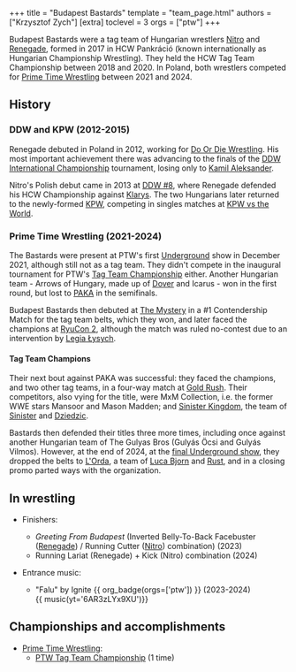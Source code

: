 +++
title = "Budapest Bastards"
template = "team_page.html"
authors = ["Krzysztof Zych"]
[extra]
toclevel = 3
orgs = ["ptw"]
+++

Budapest Bastards were a tag team of Hungarian wrestlers [Nitro](@/w/nitro.md) and [Renegade](@/w/renegade.md), formed in 2017 in HCW Pankráció (known internationally as Hungarian Championship Wrestling). They held the HCW Tag Team Championship between 2018 and 2020. In Poland, both wrestlers competed for [Prime Time Wrestling](@/o/ptw.md) between 2021 and 2024.

## History

### DDW and KPW (2012-2015)

Renegade debuted in Poland in 2012, working for [Do Or Die Wrestling](@/o/ddw.md). His most important achievement there was advancing to the finals of the [DDW International Championship](@/c/ddw-international-championship.md) tournament, losing only to [Kamil Aleksander](@/w/kamil-aleksander.md).

Nitro's Polish debut came in 2013 at [DDW #8](@/e/ddw/2013-08-17-ddw-8.md), where Renegade defended his HCW Championship against [Klarys](@/w/klarys.md). The two Hungarians later returned to the newly-formed [KPW](@/o/kpw.md), competing in singles matches at [KPW vs the World](@/e/kpw/2015-11-14-kpw-vs-the-world-hungary-for-kombat.md).

### Prime Time Wrestling (2021-2024)

The Bastards were present at PTW's first [Underground](@/e/ptw/2021-12-19-ptw-underground-1.md) show in December 2021, although still not as a tag team. They didn't compete in the inaugural tournament for PTW's [Tag Team Championship](@/c/ptw-tag-team-championship.md) either. Another Hungarian team - Arrows of Hungary, made up of [Dover](@/w/dover.md) and Icarus - won in the first round, but lost to [PAKA](@/tt/paka.md) in the semifinals.

Budapest Bastards then debuted at [The Mystery](@/e/ptw/2023-06-25-ptw-4-mystery.md) in a #1 Contendership Match for the tag team belts, which they won, and later faced the champions at [RyuCon 2](@/e/ptw/2023-07-16-ptw-x-ryucon.md), although the match was ruled no-contest due to an intervention by [Legia Łysych](@/tt/legia-lysych.md).

#### Tag Team Champions

Their next bout against PAKA was successful: they faced the champions, and two other tag teams, in a four-way match at [Gold Rush](@/e/ptw/2024-02-03-ptw-5-gold-rush.md). Their competitors, also vying for the title, were MxM Collection, i.e. the former WWE stars Mansoor and Mason Madden; and [Sinister Kingdom](@/tt/sinister-kingdom.md), the team of [Sinister](@/w/sinister.md) and [Dziedzic](@/w/dziedzic.md).

Bastards then defended their titles three more times, including once against another Hungarian team of The Gulyas Bros (Gulyás Öcsi and Gulyás Vilmos). However, at the end of 2024, at the [final Underground show](@/e/ptw/2024-12-07-ptw-underground-25.md), they dropped the belts to [L'Orda](@/tt/l-orda.md), a team of [Luca Bjorn](@/w/luca-bjorn.md) and [Rust](@/w/rust.md), and in a closing promo parted ways with the organization.

## In wrestling 

* Finishers:
  - _Greeting From Budapest_ (Inverted Belly-To-Back Facebuster ([Renegade](@/w/renegade.md)) / Running Cutter ([Nitro](@/w/nitro.md)) combination) (2023)
  - Running Lariat (Renegade) + Kick (Nitro) combination (2024)
 
* Entrance music:
  - "Falu" by Ignite
 {{ org_badge(orgs=['ptw']) }} (2023-2024) <br>
 {{ music(yt='6AR3zLYx9XU')}}

## Championships and accomplishments

* [Prime Time Wrestling](@/o/ptw.md):
  - [PTW Tag Team Championship](@/c/ptw-tag-team-championship.md) (1 time) 
